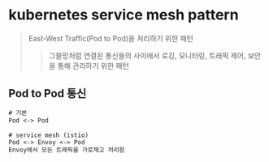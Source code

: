 # kubernetes service mesh pattern

> East-West Traffic(Pod to Pod)을 처리하기 위한 패턴
>
> > 그물망처럼 연결된 통신들의 사이에서 로깅, 모니터링, 트래픽 제어, 보안을 통해 관리하기 위한 패턴

## Pod to Pod 통신

```txt
# 기본
Pod <-> Pod

# service mesh (istio)
Pod <-> Envoy <-> Pod
Envoy에서 모든 트래픽을 가로채고 처리함
```
